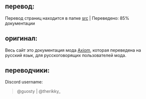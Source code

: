 ## перевод:
Перевод страниц находится в папке [src](https://github.com/flufi230-byte/translation-axiom/tree/master/src) | Переведено: 85% документации

## оригинал:
Весь сайт это документация мода [Axiom](https://github.com/Moulberry/AxiomDocumentation), которая переведена на русский язык, для русскоговорящих пользователей мода.

## переводчики:
Discord username:
> @guosty | @therikky_

